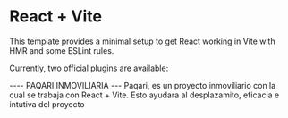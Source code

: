 # React + Vite

This template provides a minimal setup to get React working in Vite with HMR and some ESLint rules.

Currently, two official plugins are available:

---- PAQARI INMOVILIARIA ---
Paqari, es un proyecto inmoviliario con la cual se trabaja con React + Vite.
Esto ayudara al desplazamito, eficacia e intutiva  del proyecto